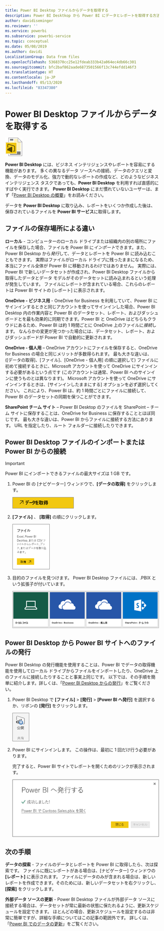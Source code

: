 ```yaml
---
title: Power BI Desktop ファイルからデータを取得する
description: Power BI Desktkop から Power BI にデータとレポートを取得する方法について学習します
author: davidiseminger
ms.reviewer: ''
ms.service: powerbi
ms.subservice: powerbi-service
ms.topic: conceptual
ms.date: 05/08/2019
ms.author: davidi
LocalizationGroup: Data from files
ms.openlocfilehash: 5368370cc25e12fdeab333b42a064ec4db66c301
ms.sourcegitcommit: bfc2baf862aade6873501566f13c744efdd146f3
ms.translationtype: HT
ms.contentlocale: ja-JP
ms.lasthandoff: 05/13/2020
ms.locfileid: "83347380"
---
```

# <a name="get-data-from-power-bi-desktop-files"></a>Power BI Desktop ファイルからデータを取得する
![](media/service-desktop-files/pbid_file_icon.png)

**Power BI Desktop** には、ビジネス インテリジェンスやレポートを容易にする機能があります。 多くの異なるデータ ソースへの接続、データのクエリと変換、データのモデル化、強力で動的なレポートの作成など、どのようなビジネス インテリジェンス タスクであっても、**Power BI Desktop** を利用すれば直感的にすばやく実行できます。 **Power BI Desktop** にまだ慣れていないユーザーは、まず「[Power BI Desktop の概要](../fundamentals/desktop-getting-started.md)」をお読みください。

データを **Power BI Desktop** に取り込み、レポートをいくつか作成した後は、保存されているファイルを **Power BI サービス**に取得します。

## <a name="where-your-file-is-saved-makes-a-difference"></a>ファイルの保存場所による違い
**ローカル** - コンピューターのローカル ドライブまたは組織内の別の場所にファイルを保存した場合、ファイルを Power BI に*インポート*できます。また、Power BI Desktop から*発行*して、データとレポートを Power BI に読み込むこともできます。 実際はファイルがローカル ドライブに残ったままになるため、本当にファイル全体が Power BI に移動されるわけではありません。 実際には、Power BI で新しいデータセットが作成され、Power BI Desktop ファイルから取得したデータとデータ モデルがそのデータセットに読み込まれるという処理が発生しています。 ファイルにレポートが含まれている場合、これらのレポートは Power BI サイトの [レポート] に表示されます。

**OneDrive - ビジネス用** - OneDrive for Business を利用していて、Power BI にサインインするときと同じアカウントを使ってサインインした場合、Power BI Desktop 内の作業内容と Power BI のデータセット、レポート、およびダッシュボードとを最も効果的に同期できます。Power BI と OneDrive はどちらもクラウドにあるため、Power BI は約 1 時間ごとに OneDrive 上のファイルに*接続*します。 なんらかの変更が見つかった場合には、データセット、レポート、およびダッシュボードが Power BI で自動的に更新されます。

**OneDrive - 個人用** – OneDrive アカウントにファイルを保存すると、OneDrive for Business の場合と同じメリットが多数得られます。 最も大きな違いは、([データの取得]、[ファイル]、[OneDrive - 個人用] の順に選択して) ファイルに初めて接続するときに、Microsoft アカウントを使って OneDrive にサインインする必要があるという点です (このアカウントは通常、Power BI へのサインインに使うものとは異なります)。 Microsoft アカウントを使って OneDrive にサインインするときは、[サインインしたままにする] オプションを必ず選択してください。 これにより、Power BI は、約 1 時間ごとにファイルに接続して、Power BI のデータセットの同期を保つことができます。

**SharePoint チーム サイト** – Power BI Desktop のファイルを SharePoint – チーム サイトに保存することは、OneDrive for Business に保存することとほぼ同じです。 最も大きな違いは、Power BI からファイルに接続する方法にあります。 URL を指定したり、ルート フォルダーに接続したりできます。

## <a name="import-or-connect-to-a-power-bi-desktop-file-from-power-bi"></a>Power BI Desktop ファイルのインポートまたは Power BI からの接続
>[!IMPORTANT]
>Power BI にインポートできるファイルの最大サイズは 1 GB です。

1. Power BI の [ナビゲーター] ウィンドウで、**[データの取得]** をクリックします。
   
   ![](media/service-desktop-files/pbid_get_data_button.png)
2. **[ファイル]** 、 **[取得]** の順にクリックします。
   
   ![](media/service-desktop-files/pbid_files_get.png)
3. 目的のファイルを見つけます。 Power BI Desktop ファイルには、.PBIX という拡張子が付いています。
   
   ![](media/service-desktop-files/pbid_find_your_file.png)

## <a name="publish-a-file-from-power-bi-desktop-to-your-power-bi-site"></a>Power BI Desktop から Power BI サイトへのファイルの発行
Power BI Desktop の発行機能を使用することは、Power BI でデータの取得機能を使用してローカル ドライブからファイルをインポートしたり、OneDrive 上のファイルに接続したりすることと事実上同じです。  以下では、その手順を簡単に紹介します。詳しくは、「[Power BI Desktop からの発行](../create-reports/desktop-upload-desktop-files.md)」をご覧ください。

1. Power BI Desktop で **[ファイル]**  >  **[発行]**  >  **[Power BI へ発行]** を選択するか、リボンの **[発行]** をクリックします。
   
   ![](media/service-desktop-files/pbid_publish.png)
2. Power BI にサインインします。 この操作は、最初に 1 回だけ行う必要があります。
   
   完了すると、Power BI サイトでレポートを開くためのリンクが表示されます。
   
   ![](media/service-desktop-files/pbid_publishing.png)

## <a name="next-steps"></a>次の手順
**データの探索** - ファイルのデータとレポートを Power BI に取得したら、次は探索です。 ファイルに既にレポートがある場合は、[ナビゲーター] ウィンドウの **[レポート]** に表示されます。 ファイルにデータのみが含まれる場合は、新しいレポートを作成できます。そのためには、新しいデータセットを右クリックし、 **[探索]** をクリックします。

**外部データ ソースの更新** - Power BI Desktop ファイルが外部データ ソースに接続する場合は、データセットが常に最新の状態に保たれるように、更新スケジュールを設定できます。 ほとんどの場合、更新スケジュールを設定するのは非常に簡単ですが、詳細な手順についてはこの記事の範囲外です。 詳しくは、「[Power BI でのデータの更新](refresh-data.md)」をご覧ください。
